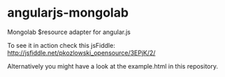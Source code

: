 angularjs-mongolab
==================

Mongolab $resource adapter for angular.js

To see it in action check this jsFiddle: http://jsfiddle.net/pkozlowski_opensource/3EPjK/2/

Alternatively you might have a look at the example.html in this repository.